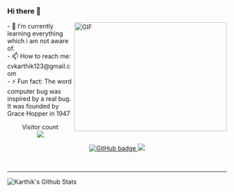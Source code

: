 ### Hi there 👋
<img align="right" alt="GIF" src="https://github.com/abhisheknaiidu/abhisheknaiidu/blob/master/code.gif?raw=true" width="350" height="250" />
- 🌱 I’m currently learning everything which i am not aware of.<br/>
- 📫 How to reach me: cvkarthik123@gmail.com <br/>
- ⚡ Fun fact: The word computer bug was inspired by a real bug. It was founded by Grace Hopper in 1947 <br/>

<!--
**cvkarthik/cvkarthik** is a ✨ _special_ ✨ repository because its `README.md` (this file) appears on your GitHub profile.

Here are some ideas to get you started:

- 🔭 I’m currently working on ...
- 🌱 I’m currently learning anything that i don't know.
- 👯 I’m looking to collaborate on ...
- 🤔 I’m looking for help with ...
- 💬 Ask me about ...
- 📫 How to reach me: ...
- 😄 Pronouns: ...
- ⚡ Fun fact: The word computer “bug” was inspired by a real bug. It was founded by Grace Hopper in 1947.
-->
<p align="center"> 
  Visitor count<br>
  <img src="https://profile-counter.glitch.me/cvkarthik/count.svg" />
</p>

<p align="center">
  <a href="https://github.com/cvkarthik?tab=followers">
    <img src="https://img.shields.io/github/followers/cvkarthik?label=Followers&logo=GitHub&style=for-the-badge" alt="GitHub badge" />
  </a>
  <a href="http://twitter.com/Im_karthik9">
    <img src="https://img.shields.io/twitter/follow/Im_karthik9?label=Twitter&logo=twitter&style=for-the-badge" />
  </a>
</p>

<!-- ### Connect with me: -->

<br />

---
<p align="center">
   <img align="left" alt="Karthik's Github Stats" src="https://github-readme-stats.vercel.app/api?username=cvkarthik&show_icons=true&hide_border=true" />
</p>
